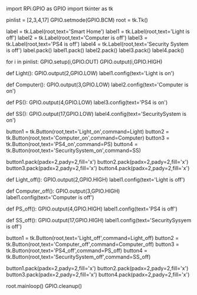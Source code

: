 import RPi.GPIO as GPIO
import tkinter as tk

pinlist = [2,3,4,17]
GPIO.setmode(GPIO.BCM)
root = tk.Tk()

label = tk.Label(root,text='Smart Home')
label1 = tk.Label(root,text='Light is off')
label2 = tk.Label(root,text='Computer is off')
label3 = tk.Label(root,text='PS4 is off')
label4 = tk.Label(root,text='Security System is off')
label.pack()
label1.pack()
label2.pack()
label3.pack()
label4.pack()

for i in pinlist:
    GPIO.setup(i,GPIO.OUT)
    GPIO.output(i,GPIO.HIGH)

def Light():
    GPIO.output(2,GPIO.LOW)
    label1.config(text='Light is on')
    
def Computer():
    GPIO.output(3,GPIO.LOW)
    label2.config(text='Computer is on')
    
def PS():
    GPIO.output(4,GPIO.LOW)
    label3.config(text='PS4 is on')

def SS():
    GPIO.output(17,GPIO.LOW)
    label4.config(text='SecuritySystem is on')
    
button1 = tk.Button(root,text='Light_on',command=Light)
button2 = tk.Button(root,text='Computer_on',command=Computer)
button3 = tk.Button(root,text='PS4_on',command=PS)
button4 = tk.Button(root,text='SecuritySystem_on',command=SS)

button1.pack(padx=2,pady=2,fill='x')
button2.pack(padx=2,pady=2,fill='x')
button3.pack(padx=2,pady=2,fill='x')
button4.pack(padx=2,pady=2,fill='x')

def Light_off():
    GPIO.output(2,GPIO.HIGH)
    label1.config(text='Light is off')
    
def Computer_off():
    GPIO.output(3,GPIO.HIGH)
    label1.config(text='Computer is off')
    
def PS_off():
    GPIO.output(4,GPIO.HIGH)
    label1.config(text='PS4 is off')
    
def SS_off():
    GPIO.output(17,GPIO.HIGH)
    label1.config(text='SecuritySysyem is off')

button1 = tk.Button(root,text='Light_off',command=Light_off)
button2 = tk.Button(root,text='Computer_off',command=Computer_off)
button3 = tk.Button(root,text='PS4_off',command=PS_off)
button4 = tk.Button(root,text='SecuritySystem_off',command=SS_off)

button1.pack(padx=2,pady=2,fill='x')
button2.pack(padx=2,pady=2,fill='x')
button3.pack(padx=2,pady=2,fill='x')
button4.pack(padx=2,pady=2,fill='x')

root.mainloop()
GPIO.cleanup()


